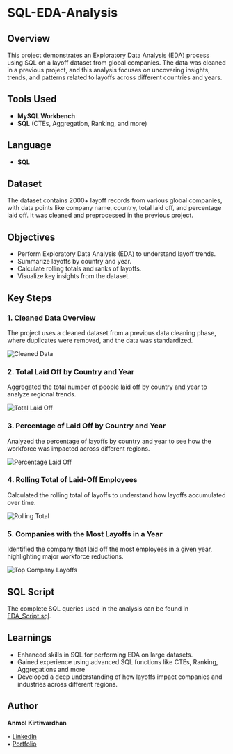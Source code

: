 # SQL-EDA-Analysis

## Overview
This project demonstrates an Exploratory Data Analysis (EDA) process using SQL on a layoff dataset from global companies. The data was cleaned in a previous project, and this analysis focuses on uncovering insights, trends, and patterns related to layoffs across different countries and years.

## Tools Used
- **MySQL Workbench**  
- **SQL** (CTEs, Aggregation, Ranking, and more)

## Language
- **SQL**

## Dataset
The dataset contains 2000+ layoff records from various global companies, with data points like company name, country, total laid off, and percentage laid off. It was cleaned and preprocessed in the previous project.

## Objectives
- Perform Exploratory Data Analysis (EDA) to understand layoff trends.
- Summarize layoffs by country and year.
- Calculate rolling totals and ranks of layoffs.
- Visualize key insights from the dataset.

## Key Steps

### 1. Cleaned Data Overview
The project uses a cleaned dataset from a previous data cleaning phase, where duplicates were removed, and the data was standardized.

![Cleaned Data](https://github.com/YourUsername/SQL-EDA-Analysis/blob/main/Screenshots/1_Cleaned_Data.png)

### 2. Total Laid Off by Country and Year
Aggregated the total number of people laid off by country and year to analyze regional trends.

![Total Laid Off](https://github.com/YourUsername/SQL-EDA-Analysis/blob/main/Screenshots/2_Total_Layoffs_Country_Year.png)

### 3. Percentage of Laid Off by Country and Year
Analyzed the percentage of layoffs by country and year to see how the workforce was impacted across different regions.

![Percentage Laid Off](https://github.com/YourUsername/SQL-EDA-Analysis/blob/main/Screenshots/3_Sum_Percentage_Laid_Off.png)

### 4. Rolling Total of Laid-Off Employees
Calculated the rolling total of layoffs to understand how layoffs accumulated over time.

![Rolling Total](https://github.com/YourUsername/SQL-EDA-Analysis/blob/main/Screenshots/4_Rolling_Total.png)

### 5. Companies with the Most Layoffs in a Year
Identified the company that laid off the most employees in a given year, highlighting major workforce reductions.

![Top Company Layoffs](https://github.com/YourUsername/SQL-EDA-Analysis/blob/main/Screenshots/5_Top_Company_Layoffs.png)

## SQL Script
The complete SQL queries used in the analysis can be found in [EDA_Script.sql](https://github.com/YourUsername/SQL-EDA-Analysis/blob/main/SQL/EDA_Script.sql).

## Learnings
- Enhanced skills in SQL for performing EDA on large datasets.
- Gained experience using advanced SQL functions like CTEs, Ranking, Aggregations and more
- Developed a deep understanding of how layoffs impact companies and industries across different regions.

## Author
**Anmol Kirtiwardhan**  

• [LinkedIn](https://www.linkedin.com)  
• [Portfolio](https://your-portfolio.com)
